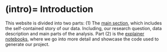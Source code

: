 (intro)=
Introduction
============

This website is divided into two parts: (1) The [main section](main), which includes the self-contained story of our data. Including, our research question, data description and main parts of the analysis. Part (2) is the [explainer notebooks](explainer), where we go into more detail and showcase the code used to generate our project. 
